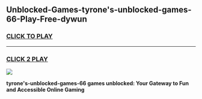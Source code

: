 
## Unblocked-Games-tyrone's-unblocked-games-66-Play-Free-dywun
<h3>
<a href="https://premium76.site?title=tyrone's-unblocked-games-66&ref=10A">CLICK TO PLAY</a></h3>
<hr>

<h3>
<a href="https://premium76.site?title=tyrone's-unblocked-games-66&ref=10A">CLICK 2 PLAY</a>
  
</h3>

<a href="https://premium76.site?title=tyrone's-unblocked-games-66&ref=10A"><img src="https://clearcache.store/games.png"></a>


**tyrone's-unblocked-games-66 games unblocked: Your Gateway to Fun and Accessible Online Gaming**
